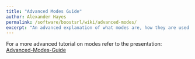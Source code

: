 ```yaml
---
title: "Advanced Modes Guide"
author: Alexander Hayes
permalink: /software/boostsrl/wiki/advanced-modes/
excerpt: "An advanced explanation of what modes are, how they are used in BoostSRL, and how they can be set."
---
```


For a more advanced tutorial on modes refer to the presentation: [Advanced-Modes-Guide](/assets/pdfs/ModeGuide.pdf)
